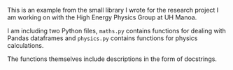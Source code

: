 This is an example from the small library I wrote for the research project I am working on with the High Energy Physics Group at UH Manoa.

I am including two Python files, `maths.py` contains functions for dealing with Pandas dataframes and `physics.py` contains functions for physics calculations.

The functions themselves include descriptions in the form of docstrings.
